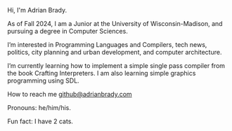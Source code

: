 Hi, I'm Adrian Brady. 

As of Fall 2024, I am a Junior at the University of Wisconsin-Madison, and pursuing a degree in Computer Sciences.

I’m interested in Programming Languages and Compilers, tech news, politics, city planning and urban development, and computer architecture.

I’m currently learning how to implement a simple single pass compiler from the book Crafting Interpreters. I am also learning simple graphics programming using SDL.


How to reach me [github@adrianbrady.com](mailto:github@adrianbrady.com)

Pronouns: he/him/his.

Fun fact: I have 2 cats.
